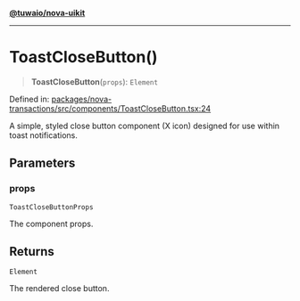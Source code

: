 [**@tuwaio/nova-uikit**](../../../README.md)

***

# ToastCloseButton()

> **ToastCloseButton**(`props`): `Element`

Defined in: [packages/nova-transactions/src/components/ToastCloseButton.tsx:24](https://github.com/TuwaIO/nova-uikit/blob/c38f885596dc568c4b7c49b3605e683fc88f4470/packages/nova-transactions/src/components/ToastCloseButton.tsx#L24)

A simple, styled close button component (X icon) designed for use within toast notifications.

## Parameters

### props

`ToastCloseButtonProps`

The component props.

## Returns

`Element`

The rendered close button.
